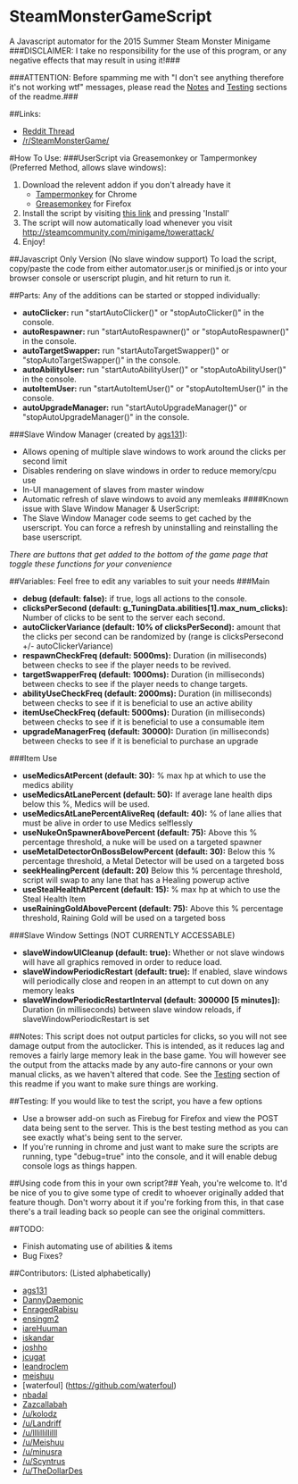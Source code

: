 # SteamMonsterGameScript
A Javascript automator for the 2015 Summer Steam Monster Minigame
###DISCLAIMER: I take no responsibility for the use of this program, or any negative effects that may result in using it!###

###ATTENTION: Before spamming me with "I don't see anything therefore it's not working wtf" messages, please read the [Notes](https://github.com/ensingm2/SteamMonsterGameScript#notes) and [Testing](https://github.com/ensingm2/SteamMonsterGameScript#testing) sections of the readme.###

##Links:
- [Reddit Thread](https://www.reddit.com/r/SteamMonsterGame/comments/39lv9t/customizable_js_autoclicker_targetlanechanger_and/)
- [/r/SteamMonsterGame/](https://www.reddit.com/r/SteamMonsterGame/)

#How To Use:
###UserScript via Greasemonkey or Tampermonkey (Preferred Method, allows slave windows):
1. Download the relevent addon if you don't already have it
    - [Tampermonkey](https://chrome.google.com/webstore/detail/tampermonkey/dhdgffkkebhmkfjojejmpbldmpobfkfo) for Chrome
    - [Greasemonkey](https://addons.mozilla.org/en-US/firefox/addon/greasemonkey/) for  Firefox
2. Install the script by visiting [this link](https://raw.githubusercontent.com/ensingm2/SteamMonsterGameScript/master/automator.user.js) and pressing 'Install'
3. The script will now automatically load whenever you visit http://steamcommunity.com/minigame/towerattack/
4. Enjoy!

##Javascript Only Version (No slave window support)
To load the script, copy/paste the code from either automator.user.js or minified.js or into your browser console or userscript plugin, and hit return to run it.

##Parts:
Any of the additions can be started or stopped individually:
- **autoClicker:** run "startAutoClicker()" or "stopAutoClicker()" in the console.
- **autoRespawner:** run "startAutoRespawner()" or "stopAutoRespawner()" in the console.
- **autoTargetSwapper:** run "startAutoTargetSwapper()" or "stopAutoTargetSwapper()" in the console.
- **autoAbilityUser:** run "startAutoAbilityUser()" or "stopAutoAbilityUser()" in the console.
- **autoItemUser:** run "startAutoItemUser()" or "stopAutoItemUser()" in the console.
- **autoUpgradeManager:** run "startAutoUpgradeManager()" or "stopAutoUpgradeManager()" in the console.

###Slave Window Manager (created by [ags131](https://github.com/ags131/steamMinigameSlaveScript)):
- Allows opening of multiple slave windows to work around the clicks per second limit
- Disables rendering on slave windows in order to reduce memory/cpu use
- In-UI management of slaves from master window
- Automatic refresh of slave windows to avoid any memleaks
####Known issue with Slave Window Manager & UserScript:
- The Slave Window Manager code seems to get cached by the userscript. You can force a refresh by uninstalling and reinstalling the base userscript.


*There are buttons that get added to the bottom of the game page that toggle these functions for your convenience*

##Variables:
Feel free to edit any variables to suit your needs
###Main
- **debug (default: false):** if true, logs all actions to the console.
- **clicksPerSecond (default: g_TuningData.abilities[1].max_num_clicks):** Number of clicks to be sent to the server each second.
- **autoClickerVariance (default: 10% of clicksPerSecond):** amount that the clicks per second can be randomized by (range is clicksPersecond +/- autoClickerVariance)
- **respawnCheckFreq (default: 5000ms):** Duration (in milliseconds) between checks to see if the player needs to be revived.
- **targetSwapperFreq (default: 1000ms):** Duration (in milliseconds) between checks to see if the player needs to change targets.
- **abilityUseCheckFreq (default: 2000ms):** Duration (in milliseconds) between checks to see if it is beneficial to use an active ability
- **itemUseCheckFreq (default: 5000ms):** Duration (in milliseconds) between checks to see if it is beneficial to use a consumable item
- **upgradeManagerFreq (default: 30000):** Duration (in milliseconds) between checks to see if it is beneficial to purchase an upgrade

###Item Use
- **useMedicsAtPercent (default: 30):** % max hp at which to use the medics ability
- **useMedicsAtLanePercent (default: 50):** If average lane health dips below this %, Medics will be used.
- **useMedicsAtLanePercentAliveReq (default: 40):** % of lane allies that must be alive in order to use Medics selflessly
- **useNukeOnSpawnerAbovePercent (default: 75):** Above this % percentage threshold, a nuke will be used on a targeted spawner
- **useMetalDetectorOnBossBelowPercent (default: 30):** Below this % percentage threshold, a Metal Detector will be used on a targeted boss
- **seekHealingPercent (default: 20)** Below this % percentage threshold, script will swap to any lane that has a Healing powerup active
- **useStealHealthAtPercent (default: 15):** % max hp at which to use the Steal Health Item
- **useRainingGoldAbovePercent (default: 75):** Above this % percentage threshold, Raining Gold will be used on a targeted boss

###Slave Window Settings (NOT CURRENTLY ACCESSABLE)
- **slaveWindowUICleanup (default: true):** Whether or not slave windows will have all graphics removed in order to reduce load.
- **slaveWindowPeriodicRestart (default: true):** If enabled, slave windows will periodically close and reopen in an attempt to cut down on any memory leaks
- **slaveWindowPeriodicRestartInterval (default: 300000 [5 minutes]):** Duration (in milliseconds) between slave window reloads, if slaveWindowPeriodicRestart is set

##Notes:
This script does not output particles for clicks, so you will not see damage output from the autoclicker. This is intended, as it reduces lag and removes a fairly large memory leak in the base game.
You will however see the output from the attacks made by any auto-fire cannons or your own manual clicks, as we haven't altered that code.
See the [Testing](https://github.com/ensingm2/SteamMonsterGameScript#testing) section of this readme if you want to make sure things are working.

##Testing:
If you would like to test the script, you have a few options
- Use a browser add-on such as Firebug for Firefox and view the POST data being sent to the server. This is the best testing method as you can see exactly what's being sent to the server.
- If you're running in chrome and just want to make sure the scripts are running, type "debug=true" into the console, and it will enable debug console logs as things happen.

##Using code from this in your own script?##
Yeah, you're welcome to. It'd be nice of you to give some type of credit to whoever originally added that feature though. Don't worry about it if you're forking from this, in that case there's a trail leading back so people can see the original committers.

##TODO:
- Finish automating use of abilities & items
- Bug Fixes?

##Contributors:
(Listed alphabetically)
- [ags131](https://github.com/ags131)
- [DannyDaemonic](https://github.com/DannyDaemonic)
- [EnragedRabisu](https://github.com/joshho)
- [ensingm2](https://github.com/ensingm2)
- [iareHuuman](https://github.com/iareHuuman)
- [iskandar](https://github.com/iskandar)
- [joshho](https://github.com/joshho)
- [jcugat](https://github.com/jcugat)
- [leandroclem](https://github.com/leandroclem)
- [meishuu](https://github.com/meishuu)
- [waterfoul] (https://github.com/waterfoul)
- [nbadal](https://github.com/nbadal)
- [Zazcallabah](https://github.com/Zazcallabah)
- [/u/kolodz](https://reddit.com/user/kolodz)
- [/u/Landriff](https://reddit.com/user/Landriff)
- [/u/lllillillilll](https://reddit.com/user/lllillillilll)
- [/u/Meishuu](https://reddit.com/user/Meishuu)
- [/u/minusra](https://reddit.com/user/minusra)
- [/u/Scyntrus](https://reddit.com/user/Scyntrus)
- [/u/TheDollarDes](https://reddit.com/user/TheDollarDes)
